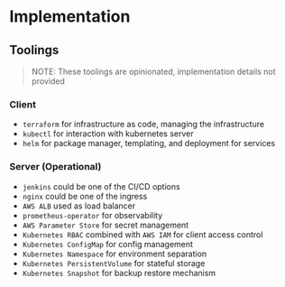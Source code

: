 # Implementation

## Toolings
> NOTE: These toolings are opinionated, implementation details not provided

### Client
- `terraform` for infrastructure as code, managing the infrastructure
- `kubectl` for interaction with kubernetes server
- `helm` for package manager, templating, and deployment for services

### Server (Operational)
- `jenkins` could be one of the CI/CD options
- `nginx` could be one of the ingress
- `AWS ALB` used as load balancer
- `prometheus-operator` for observability
- `AWS Parameter Store` for secret management
- `Kubernetes RBAC` combined with `AWS IAM` for client access control
- `Kubernetes ConfigMap` for config management
- `Kubernetes Namespace` for environment separation
- `Kubernetes PersistentVolume` for stateful storage
- `Kubernetes Snapshot` for backup restore mechanism
